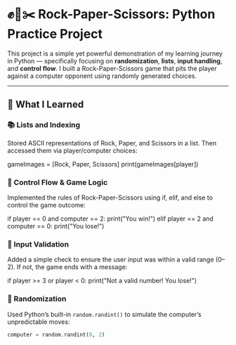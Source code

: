 # ✊📄✂️ Rock-Paper-Scissors: Python Practice Project

This project is a simple yet powerful demonstration of my learning journey in Python — specifically focusing on **randomization**, **lists**, **input handling**, and **control flow**. 
I built a Rock-Paper-Scissors game that pits the player against a computer opponent using randomly generated choices.

---

## 🚀 What I Learned

### 📚 Lists and Indexing
Stored ASCII representations of Rock, Paper, and Scissors in a list. Then accessed them via player/computer choices:

gameImages = [Rock, Paper, Scissors]
print(gameImages[player])

### 🧠 Control Flow & Game Logic
Implemented the rules of Rock-Paper-Scissors using if, elif, and else to control the game outcome:

if player == 0 and computer == 2:
    print("You win!")
elif player == 2 and computer == 0:
    print("You lose!")

### 🚫 Input Validation
Added a simple check to ensure the user input was within a valid range (0–2). If not, the game ends with a message:

if player >= 3 or player < 0:
    print("Not a valid number! You lose!")


### 🎲 Randomization
Used Python’s built-in `random.randint()` to simulate the computer’s unpredictable moves:
```python
computer = random.randint(0, 2)
